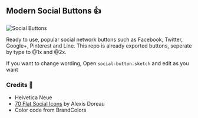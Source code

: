 ## Modern Social Buttons 👍

![Social Buttons](http://i.imgur.com/N2f6jxH.jpg "Social Buttons")

Ready to use, popular social network buttons such as Facebook, Twitter, Google+, Pinterest and Line. This repo is already exported buttons, seperate by type to @1x and @2x.

If you want to change wording, Open `social-button.sketch` and edit as you want

### Credits 🙏

* Helvetica Neue
* [70 Flat Social Icons](https://dribbble.com/shots/2720859-70-Flat-Social-Icons-for-Sketch-Updated) by Alexis Doreau
* Color code from BrandColors
